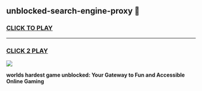 
## unblocked-search-engine-proxy 👋
<h3>
<a href="https://premium.freeplayer.one?title=unblocked-search-engine-proxy&ref=14F">CLICK TO PLAY</a></h3>
<hr>

<h3>
<a href="https://premium.freeplayer.one?title=unblocked-search-engine-proxy&ref=14F">CLICK 2 PLAY</a>
  
</h3>

<a href="https://premium.freeplayer.one?title=unblocked-search-engine-proxy&ref=12F/"><img src="https://clearcache.store/games.png"></a>


**worlds hardest game unblocked: Your Gateway to Fun and Accessible Online Gaming**
